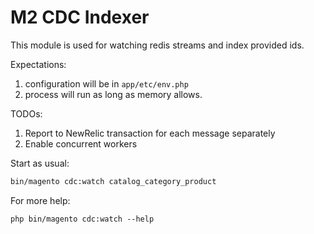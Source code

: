 # M2 CDC Indexer
This module is used for watching redis streams and index provided ids.

Expectations:
1. configuration will be in `app/etc/env.php`
2. process will run as long as memory allows.

TODOs:
1. Report to NewRelic transaction for each message separately
2. Enable concurrent workers

Start as usual:
```bash
bin/magento cdc:watch catalog_category_product
```

For more help:
```
php bin/magento cdc:watch --help
```
